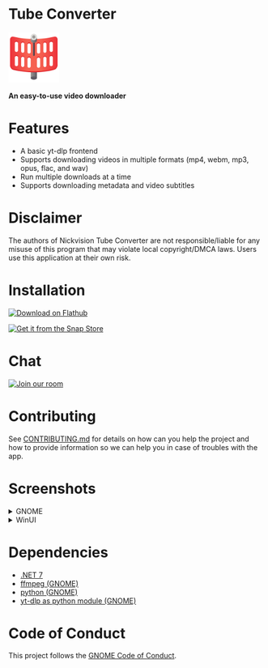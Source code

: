 # Tube Converter
<img src="NickvisionTubeConverter.Shared/Resources/org.nickvision.tubeconverter.png" width="100" height="100"/>

 **An easy-to-use video downloader**

# Features
- A basic yt-dlp frontend
- Supports downloading videos in multiple formats (mp4, webm, mp3, opus, flac, and wav)
- Run multiple downloads at a time
- Supports downloading metadata and video subtitles

# Disclaimer
The authors of Nickvision Tube Converter are not responsible/liable for any misuse of this program that may violate local copyright/DMCA laws. Users use this application at their own risk.

# Installation
<p><a href='https://flathub.org/apps/details/org.nickvision.tubeconverter'><img width='150' alt='Download on Flathub' src='https://flathub.org/assets/badges/flathub-badge-en.png'/></a></p>
<p><a href="https://snapcraft.io/tube-converter"><img width='150' alt="Get it from the Snap Store" src="https://snapcraft.io/static/images/badges/en/snap-store-black.svg" /></a></p>

# Chat
<a href='https://matrix.to/#/#nickvision:matrix.org'><img width='140' alt='Join our room' src='https://user-images.githubusercontent.com/17648453/196094077-c896527d-af6d-4b43-a5d8-e34a00ffd8f6.png'/></a>

# Contributing
See [CONTRIBUTING.md](CONTRIBUTING.md) for details on how can you help the project and how to provide information so we can help you in case of troubles with the app.

# Screenshots
<details>
 <summary>GNOME</summary>

 ![GNOMEStartScreen](NickvisionTubeConverter.GNOME/Screenshots/StartScreen.png)
 ![GNOMELight](NickvisionTubeConverter.GNOME/Screenshots/Light.png)
 ![GNOMEDark](NickvisionTubeConverter.GNOME/Screenshots/Dark.png)
 ![GNOMEAddDownload](NickvisionTubeConverter.GNOME/Screenshots/AddDownload.png)
</details>

<details>
 <summary>WinUI</summary>

 ![HomePage](NickvisionTubeConverter.WinUI/Screenshots/HomePage.png)
 ![AddDownloadDialog](NickvisionTubeConverter.WinUI/Screenshots/AddDownloadDialog.png)
 ![DownloadsPage](NickvisionTubeConverter.WinUI/Screenshots/DownloadsPage.png)
 ![DarkMode](NickvisionTubeConverter.WinUI/Screenshots/DarkMode.png)
</details>

# Dependencies
- [.NET 7](https://dotnet.microsoft.com/en-us/)
- [ffmpeg (GNOME)](https://ffmpeg.org/)
- [python (GNOME)](https://python.org/)
- [yt-dlp as python module (GNOME)](https://github.com/yt-dlp/yt-dlp)

# Code of Conduct
This project follows the [GNOME Code of Conduct](https://wiki.gnome.org/Foundation/CodeOfConduct).
